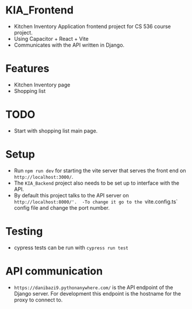 # KIA_Frontend
-  Kitchen Inventory Application frontend project for CS 536 course project.
- Using Capacitor + React + Vite
- Communicates with the API written in Django.

# Features
- Kitchen Inventory page
- Shopping list




# TODO
- Start with shopping list main page. 


# Setup
- Run `npm run dev` for starting the vite server that serves the front end on `http://localhost:3000/`.
- The `KIA_Backend` project also needs to be set up to interface with the API.
- By default this project talks to the API server on `http://localhost:8000/'. 
   -To change it go to the `vite.config.ts` config file and change the port number.

# Testing
- cypress tests can be run with
`cypress run test`


# API communication
- `https://danibazi9.pythonanywhere.com/` is the API endpoint of the Django server. For development this endpoint is the hostname for the proxy to connect to.

